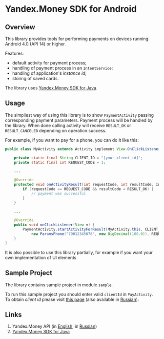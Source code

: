 # Yandex.Money SDK for Android

## Overview

This library provides tools for performing payments on devices running Android 4.0 (API 14) or higher.

Features:

* default activity for payment process;
* handling of payment process in an `IntentService`;
* handling of application's *instance id*;
* storing of saved cards.

The library uses [Yandex.Money SDK for Java][1].

## Usage

The simpliest way of using this library is to show `PaymentActivity` passing corresponding payment parameters. Payment process will be handled by the library. When done calling activity will receive `RESULT_OK` or `RESULT_CANCELED` depending on operation success.

For example, if you want to pay for a phone, you can do it like this:

```Java
public class MyActivity extends Activity implement View.OnClickListener {

	private static final String CLIENT_ID = "[your_client_id]";
	private static final int REQUEST_CODE = 1;

	...

	@Override
    protected void onActivityResult(int requestCode, int resultCode, Intent data) {
    	if (requestCode == REQUEST_CODE && resultCode = RESULT_OK) {
    		// payment was successful
    	}
    }

    ...

	@Override
	public void onClickListener(View v) {
		PaymentActivity.startActivityForResult(MyActivity.this, CLIENT_ID,
			new ParamsPhone("79012345678", new BigDecimal(100.0)), REQUEST_CODE);
	}
}
```

It is also possible to use this library partially, for example if you want your own implementation of UI elements.

## Sample Project

The library contains sample project in module `sample`.

To run this sample project you should enter valid `clientId` in `PayActivity`. To obtain *client id* please visit [this page][2] (also available in [Russian][3]).

## Links

1. Yandex.Money API (in [English][4], in [Russian][5])
2. [Yandex.Money SDK for Java][1]

[1]: https://github.com/yandex-money/yandex-money-sdk-java
[2]: http://api.yandex.com/money/doc/dg/tasks/register-client.xml
[3]: http://api.yandex.ru/money/doc/dg/tasks/register-client.xml
[4]: http://api.yandex.com/money/
[5]: http://api.yandex.ru/money/
